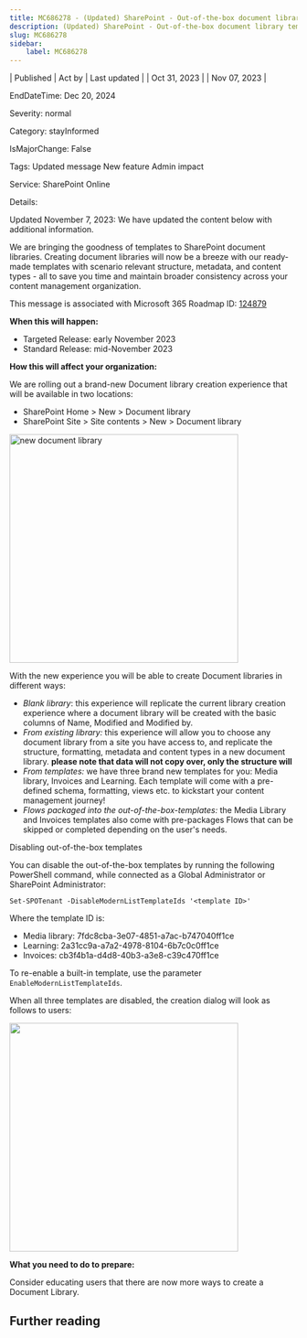 ```yaml
---
title: MC686278 - (Updated) SharePoint - Out-of-the-box document library templates
description: (Updated) SharePoint - Out-of-the-box document library templates
slug: MC686278
sidebar:
    label: MC686278
---
```


| Published | Act by | Last updated |
| Oct 31, 2023 |  | Nov 07, 2023 |

EndDateTime: Dec 20, 2024

Severity: normal

Category: stayInformed

IsMajorChange: False

Tags: Updated message New feature Admin impact

Service: SharePoint Online

Details: 

<p style="">Updated November 7, 2023: We have updated the content below with additional information.</p><p style="">We are bringing the goodness of templates to SharePoint document libraries. Creating document libraries will now be a breeze with our ready-made templates with scenario relevant structure, metadata, and content types - all to save you time and maintain broader consistency across your content management organization.&nbsp;<br></p><p style="">This message is associated with Microsoft 365 Roadmap ID: <a href="https://www.microsoft.com/microsoft-365/roadmap?filters=&amp;searchterms=124879" target="_blank">124879</a> 
</p><p style="">
</p><p style=""><b>When this will happen:</b></p><ul><li><span style="font-size: 14px;">Targeted Release: early November 2023&nbsp;</span></li><li><span style="font-size: 14px;">Standard Release: mid-November 2023&nbsp;</span></li></ul><p style=""><b>How this will affect your organization:</b>
</p><p style="">
</p><p style="">We are rolling out a brand-new Document library creation experience that will be available in two locations:&nbsp;<br></p><ul><li>SharePoint Home &gt; New &gt; Document library&nbsp;<br></li><li>SharePoint Site &gt; Site contents &gt; New &gt; Document library&nbsp;</li></ul><p><img src="https://img-prod-cms-rt-microsoft-com.akamaized.net/cms/api/am/imageFileData/RW1dOk8?ver=9f3b" style="width: 400px;" alt="new document library"><br></p><p style=""><span style="font-size: 14px;">With the new experience you will be able to create Document libraries in different ways:&nbsp;</span></p><ul><li><span style="font-size: 14px;"><i>Blank library</i>: this experience will replicate the current library creation experience where a document library will be created with the basic columns of Name, Modified and Modified by.</span></li><li><span style="font-size: 14px;"><i style="">From existing library:</i> this experience will allow you to choose any document library from a site you have access to, and replicate the structure, formatting, metadata and content types in a new document library. <b>please note that data will not copy over, only the structure will</b></span></li><li><span style="font-size: 14px;"><i style="">From templates:</i> we have three brand new templates for you: Media library, Invoices and Learning. Each template will come with a pre-defined schema, formatting, views etc. to kickstart your content management journey!&nbsp;</span></li><li><i>Flows packaged into the out-of-the-box-templates: </i>the Media Library and Invoices templates also come with pre-packages Flows that can be skipped or completed depending on the user's needs.</li></ul><p>Disabling out-of-the-box templates 
</p><p>You can disable the out-of-the-box templates by running the following PowerShell command, while connected as a Global Administrator or SharePoint Administrator: 
</p><p><code>Set-SPOTenant -DisableModernListTemplateIds '&lt;template ID&gt;'</code>
</p><p>Where the template ID is: 
</p><ul><li>Media library: 7fdc8cba-3e07-4851-a7ac-b747040ff1ce 
</li><li>Learning: 2a31cc9a-a7a2-4978-8104-6b7c0c0ff1ce 
</li><li>Invoices: cb3f4b1a-d4d8-40b3-a3e8-c39c470ff1ce</li></ul><p style="">To re-enable a built-in template, use the parameter <code>EnableModernListTemplateIds</code>.</p><p style="">When all three templates are disabled, the creation dialog will look as follows to users:&nbsp;</p><p style=""><img src="https://img-prod-cms-rt-microsoft-com.akamaized.net/cms/api/am/imageFileData/RW1eDE8?ver=9947" style="width: 400px;"><br></p><p style=""><b>What you need to do to prepare:</b>
</p><p style="">
</p><p style="">Consider educating users that there are now more ways to create a Document Library.&nbsp;</p>

## Further reading
